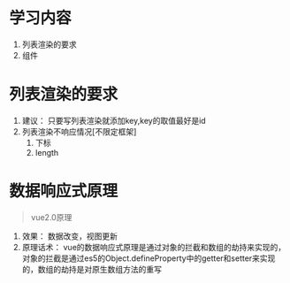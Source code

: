 # 学习内容
1. 列表渲染的要求
2. 组件

# 列表渲染的要求
1. 建议： 只要写列表渲染就添加key,key的取值最好是id 
2. 列表渲染不响应情况[不限定框架]
   1. 下标
   2. length

# 数据响应式原理
> vue2.0原理
1. 效果： 数据改变，视图更新
2. 原理话术： vue的数据响应式原理是通过对象的拦截和数组的劫持来实现的，对象的拦截是通过es5的Object.defineProperty中的getter和setter来实现的，数组的劫持是对原生数组方法的重写
